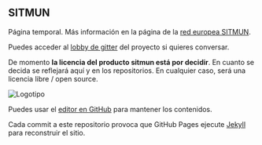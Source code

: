 ## SITMUN

Página temporal. Más información en la página de la [red europea SITMUN](http://sitmun.org/).

Puedes acceder al [lobby de gitter](https://gitter.im/Sitmun/Lobby) del proyecto si quieres conversar. 

De momento **la licencia del producto sitmun está por decidir**. En cuanto se decida se reflejará aquí y en los repositorios. En cualquier caso, será una licencia libre / open source.

![Logotipo](https://sitmun.github.io/images/redsitmun.jpeg)

Puedes usar el [editor en GitHub](https://github.com/sitmun/sitmun.github.io/edit/master/index.md) para mantener los contenidos.

Cada commit a este repositorio provoca que GitHub Pages ejecute [Jekyll](https://jekyllrb.com/) para reconstruir el sitio.
